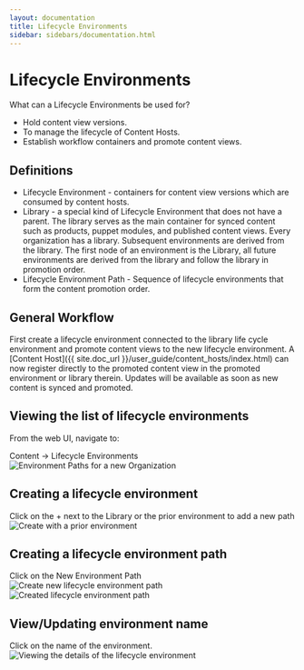 ```yaml
---
layout: documentation
title: Lifecycle Environments
sidebar: sidebars/documentation.html
---
```


# Lifecycle Environments

What can a Lifecycle Environments be used for?
 * Hold content view versions.
 * To manage the lifecycle of Content Hosts.
 * Establish workflow containers and promote content views.

## Definitions

 * Lifecycle Environment - containers for content view versions which are consumed by content hosts.
 * Library - a special kind of Lifecycle Environment that does not have a parent. The library serves as the main container for synced content such as products, puppet modules, and published content views. Every organization has a library. Subsequent environments are derived from the library. The first node of an environment is the Library, all future environments are derived from the library and follow the library in promotion order.
 * Lifecycle Environment Path - Sequence of lifecycle environments that form the content promotion order.


## General Workflow

First create a lifecycle environment connected to the library life cycle environment and promote content views to the new lifecycle environment.
A [Content Host]({{ site.doc_url }}/user_guide/content_hosts/index.html) can now register directly to the promoted content view in the promoted environment or library therein.  Updates will be available as soon as new content is synced and promoted.


## Viewing the list of lifecycle environments
From the web UI, navigate to:

Content -> Lifecycle Environments
![Environment Paths for a new Organization](./environment_with_library.png)

## Creating a lifecycle environment
Click on the + next to the Library or the prior environment to add a new path
![Create with a prior environment](./environment_create_with_prior.png)

## Creating a lifecycle environment path
Click on the New Environment Path
![Create new lifecycle environment path](./environment_path_new.png)
![Created lifecycle environment path](./environment_path_saved.png)

## View/Updating environment name
Click on the name of the environment.
![Viewing the details of the lifecycle environment](./environment_details.png)
